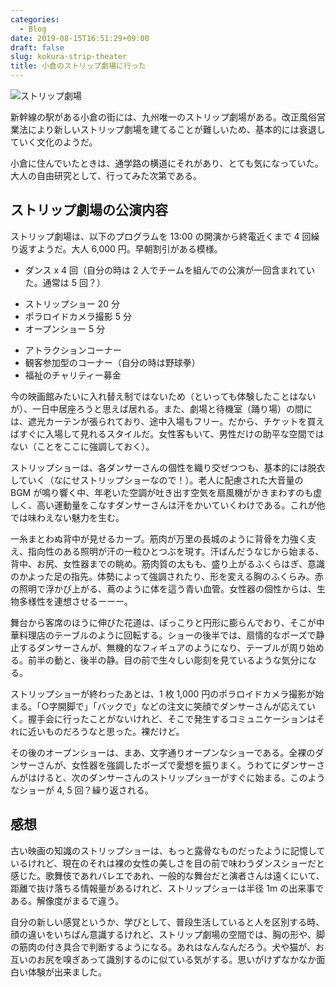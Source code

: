 ```yaml
---
categories:
  - Blog
date: 2019-08-15T16:51:29+09:00
draft: false
slug: kokura-strip-theater
title: 小倉のストリップ劇場に行った
---
```


![ストリップ劇場](/images/2019/08/kokura-strip-theater.jpg)

新幹線の駅がある小倉の街には、九州唯一のストリップ劇場がある。改正風俗営業法により新しいストリップ劇場を建てることが難しいため、基本的には衰退していく文化のようだ。

小倉に住んでいたときは、通学路の横道にそれがあり、とても気になっていた。大人の自由研究として、行ってみた次第である。

## ストリップ劇場の公演内容

ストリップ劇場は、以下のプログラムを 13:00 の開演から終電近くまで 4 回繰り返すようだ。大人 6,000 円。早朝割引がある模様。

- ダンス x 4 回（自分の時は 2 人でチームを組んでの公演が一回含まれていた。通常は 5 回？）
 * ストリップショー 20 分
 * ポラロイドカメラ撮影 5 分
 * オープンショー 5 分
- アトラクションコーナー
 - 観客参加型のコーナー（自分の時は野球拳）
 - 福祉のチャリティー募金

今の映画館みたいに入れ替え制ではないため（といっても体験したことはないが）、一日中居座ろうと思えば居れる。また、劇場と待機室（踊り場）の間には、遮光カーテンが張られており、途中入場もフリー。だから、チケットを買えばすぐに入場して見れるスタイルだ。女性客もいて、男性だけの助平な空間ではない（ことをここに強調しておく）。

ストリップショーは、各ダンサーさんの個性を織り交ぜつつも、基本的には脱衣していく（なにせストリップショーなので！）。老人に配慮された大音量の BGM が鳴り響く中、年老いた空調が吐き出す空気を扇風機がかきまわすのも虚しく、高い運動量をこなすダンサーさんは汗をかいていくわけである。これが他では味わえない魅力を生む。

一糸まとわぬ背中が見せるカーブ。筋肉が万里の長城のように背骨を力強く支え、指向性のある照明が汗の一粒ひとつぶを現す。汗ばんだうなじから始まる、背中、お尻、女性器までの眺め。筋肉質の太もも、盛り上がるふくらはぎ、意識のかよった足の指先。体勢によって強調されたり、形を変える胸のふくらみ。赤の照明で浮かび上がる、蔦のように体を這う青い血管。女性器の個性からは、生物多様性を連想させるーーー。

舞台から客席のほうに伸びた花道は、ぽっこりと円形に膨らんでおり、そこが中華料理店のテーブルのように回転する。ショーの後半では、扇情的なポーズで静止するダンサーさんが、無機的なフィギュアのようになり、テーブルが周り始める。前半の動と、後半の静。目の前で生々しい彫刻を見ているような気分になる。

ストリップショーが終わったあとは、1 枚 1,000 円のポラロイドカメラ撮影が始まる。「○字開脚で」「バックで」などの注文に笑顔でダンサーさんが応えていく。握手会に行ったことがないけれど、そこで発生するコミュニケーションはそれに近いものだろうなと思った。裸だけど。

その後のオープンショーは、まあ、文字通りオープンなショーである。全裸のダンサーさんが、女性器を強調したポーズで愛想を振りまく。うわてにダンサーさんがはけると、次のダンサーさんのストリップショーがすぐに始まる。このようなショーが 4, 5 回？繰り返される。

## 感想

古い映画の知識のストリップショーは、もっと露骨なものだったように記憶しているけれど、現在のそれは裸の女性の美しさを目の前で味わうダンスショーだと感じた。歌舞伎であれバレエであれ、一般的な舞台だと演者さんは遠くにいて、距離で抜け落ちる情報量があるけれど、ストリップショーは半径 1m の出来事である。解像度がまるで違う。

自分の新しい感覚というか、学びとして、普段生活していると人を区別する時、顔の違いをいちばん意識するけれど、ストリップ劇場の空間では、胸の形や、脚の筋肉の付き具合で判断するようになる。あれはなんなんだろう。犬や猫が、お互いのお尻を嗅ぎあって識別するのに似ている気がする。思いがけずなかなか面白い体験が出来ました。
